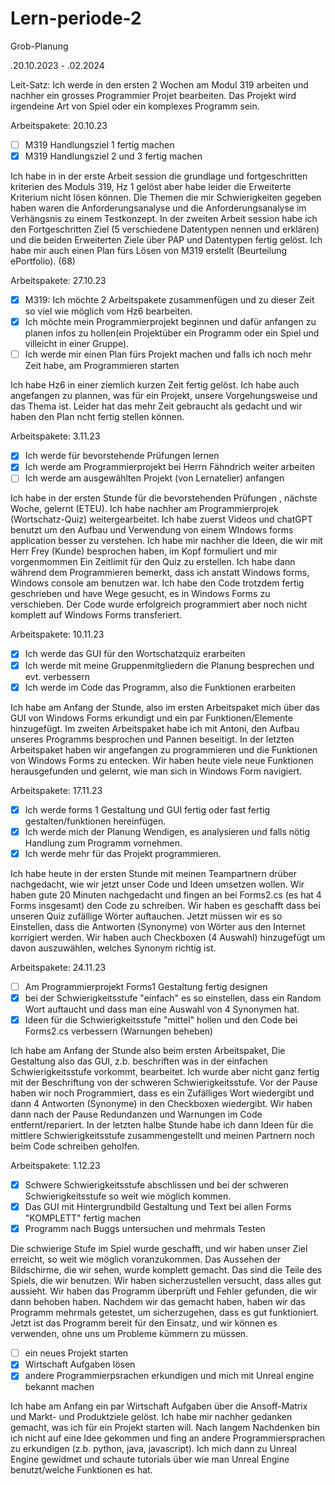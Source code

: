 # Lern-periode-2

Grob-Planung 

 .20.10.2023 - .02.2024

Leit-Satz:
Ich werde in den ersten 2 Wochen am Modul 319 arbeiten und nachher ein grosses Programmier Projet bearbeiten. Das Projekt wird irgendeine Art von Spiel oder ein komplexes Programm sein. 


Arbeitspakete: 20.10.23

- [ ] M319 Handlungsziel 1 fertig machen
- [x] M319 Handlungsziel 2 und 3 fertig machen

Ich habe in in der erste Arbeit session die grundlage und fortgeschritten kriterien des Moduls 319, Hz 1 gelöst aber habe leider die Erweiterte Kriterium nicht lösen können.
Die Themen die mir Schwierigkeiten gegeben haben waren die Anforderungsanalyse und die Anforderungsanalyse im Verhängsnis zu einem Testkonzept.
In der zweiten Arbeit session habe ich den Fortgeschritten Ziel (5 verschiedene Datentypen nennen und erklären) und die beiden Erweiterten Ziele über PAP und Datentypen fertig gelöst. Ich habe mir auch einen Plan fürs Lösen von M319 erstellt (Beurteilung ePortfolio). (68)


Arbeitspakete: 27.10.23

- [x] M319: Ich möchte 2 Arbeitspakete zusammenfügen und zu dieser Zeit so viel wie möglich vom Hz6 bearbeiten.
- [x] Ich möchte mein Programmierprojekt beginnen und dafür anfangen zu planen infos zu hollen(ein Projektüber ein Programm oder ein Spiel und villeicht in einer Gruppe).
- [ ] Ich werde mir einen Plan fürs Projekt machen und falls ich noch mehr Zeit habe, am Programmieren starten

Ich habe Hz6 in einer ziemlich kurzen Zeit fertig gelöst. Ich habe auch angefangen zu plannen, was für ein Projekt, unsere Vorgehungsweise und das Thema ist. Leider hat das mehr Zeit gebraucht als gedacht und wir haben den Plan ncht fertig stellen können.

Arbeitspakete: 3.11.23

- [x] Ich werde für bevorstehende Prüfungen lernen
- [x] Ich werde am Programmierprojekt bei Herrn Fähndrich weiter arbeiten
- [ ] Ich werde am ausgewählten Projekt (von Lernatelier) anfangen

Ich habe in der ersten Stunde für die bevorstehenden Prüfungen , nächste Woche, gelernt (ETEU). Ich habe nachher am Programmierprojek (Wortschatz-Quiz) weitergearbeitet. Ich habe zuerst Videos und chatGPT benutzt um den Aufbau und Verwendung von einem WIndows forms application besser zu verstehen. Ich habe mir nachher die Ideen, die wir mit Herr Frey (Kunde) besprochen haben, im Kopf formuliert und mir vorgenmommen Ein Zeitlimit für den Quiz zu erstellen. Ich habe dann während dem Programmieren bemerkt, dass ich anstatt Windows forms, Windows console am benutzen war. Ich habe den Code trotzdem fertig geschrieben und have Wege gesucht, es in Windows Forms zu verschieben. Der Code wurde erfolgreich programmiert aber noch nicht komplett auf Windows Forms transferiert.

Arbeitspakete: 10.11.23

- [x] Ich werde das GUI für den Wortschatzquiz erarbeiten
- [x] Ich werde mit meine Gruppenmitgliedern die Planung besprechen und evt. verbessern
- [x] Ich werde im Code das Programm, also die Funktionen erarbeiten

Ich habe am Anfang der Stunde, also im ersten Arbeitspaket mich über das GUI von Windows Forms erkundigt und ein par Funktionen/Elemente hinzugefügt. Im zweiten Arbeitspaket habe ich mit Antoni, den Aufbau unseres Programms besprochen und Pannen beseitigt. In der letzten Arbeitspaket haben wir angefangen zu programmieren und die Funktionen von Windows Forms zu entecken. Wir haben heute viele neue Funktionen herausgefunden und gelernt, wie man sich in Windows Form navigiert.

Arbeitspakete: 17.11.23

- [x] Ich werde forms 1 Gestaltung und GUI fertig oder fast fertig gestalten/funktionen hereinfügen.
- [x] Ich werde mich der Planung Wendigen, es analysieren und falls nötig Handlung zum Programm vornehmen.
- [x] Ich werde mehr für das Projekt programmieren.

Ich habe heute in der ersten Stunde mit meinen Teampartnern drüber nachgedacht, wie wir jetzt unser Code und Ideen umsetzen wollen. Wir haben gute 20 Minuten nachgedacht und fingen an bei Forms2.cs (es hat 4 Forms insgesamt) den Code zu schreiben. Wir haben es geschafft dass bei unseren Quiz zufällige Wörter auftauchen. Jetzt müssen wir es so Einstellen, dass die Antworten (Synonyme) von Wörter aus den Internet korrigiert werden. Wir haben auch Checkboxen (4 Auswahl) hinzugefügt um davon auszuwählen, welches Synonym richtig ist.

Arbeitspakete: 24.11.23

- [ ] Am Programmierprojekt Forms1 Gestaltung fertig designen
- [x] bei der Schwierigkeitsstufe "einfach" es so einstellen, dass ein Random Wort auftaucht und dass man eine Auswahl von 4 Synonymen hat.
- [x] Ideen für die Schwierigkeitsstufe "mittel" hollen und den Code bei Forms2.cs verbessern (Warnungen beheben)

Ich habe am Anfang der Stunde also beim ersten Arbeitspaket, Die Gestaltung also das GUI, z.b. beschriften was in der einfachen Schwierigkeitsstufe vorkommt, bearbeitet. Ich wurde aber nicht ganz fertig mit der Beschriftung von der schweren Schwierigkeitsstufe. Vor der Pause haben wir noch Programmiert, dass es ein Zufälliges Wort wiedergibt und dann 4 Antworten (Synonyme) in den Checkboxen wiedergibt. Wir haben dann nach der Pause Redundanzen und Warnungen im Code entfernt/repariert. In der letzten halbe Stunde habe ich dann Ideen für die mittlere Schwierigkeitsstufe zusammengestellt und meinen Partnern noch beim Code schreiben geholfen.

Arbeitspakete: 1.12.23

- [x] Schwere Schwierigkeitsstufe abschlissen und bei der schweren Schwierigkeitsstufe so weit wie möglich kommen.
- [x] Das GUI mit Hintergrundbild Gestaltung und Text bei allen Forms "KOMPLETT" fertig machen
- [x] Programm nach Buggs untersuchen und mehrmals Testen
  
Die schwierige Stufe im Spiel wurde geschafft, und wir haben unser Ziel erreicht, so weit wie möglich voranzukommen. Das Aussehen der Bildschirme, die wir sehen, wurde komplett gemacht. Das sind die Teile des Spiels, die wir benutzen. Wir haben sicherzustellen versucht, dass alles gut aussieht. Wir haben das Programm überprüft und Fehler gefunden, die wir dann behoben haben. Nachdem wir das gemacht haben, haben wir das Programm mehrmals getestet, um sicherzugehen, dass es gut funktioniert. Jetzt ist das Programm bereit für den Einsatz, und wir können es verwenden, ohne uns um Probleme kümmern zu müssen.

- [ ] ein neues Projekt starten
- [x] Wirtschaft Aufgaben lösen
- [x] andere Programmierpsrachen erkundigen und mich mit Unreal engine bekannt machen

Ich habe am Anfang ein par Wirtschaft Aufgaben über die Ansoff-Matrix und Markt- und Produktziele gelöst. Ich habe mir nachher gedanken gemacht, was ich für ein Projekt starten will. Nach langem Nachdenken bin ich nicht auf eine Idee gekommen und fing an andere Programmiersprachen zu erkundigen (z.b. python, java, javascript). Ich mich dann zu Unreal Engine gewidmet und schaute tutorials über wie man Unreal Engine benutzt/welche Funktionen es hat.


